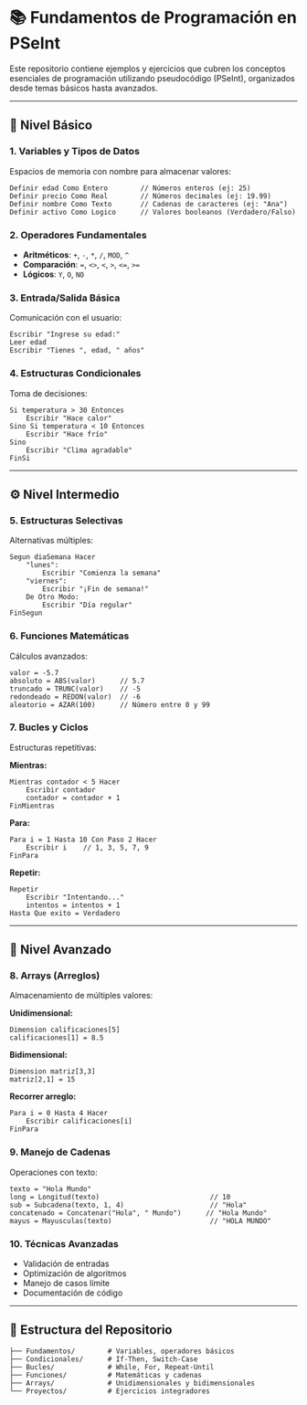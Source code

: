 # 📚 Fundamentos de Programación en PSeInt

Este repositorio contiene ejemplos y ejercicios que cubren los conceptos esenciales de programación utilizando pseudocódigo (PSeInt), organizados desde temas básicos hasta avanzados.

---

## 🧩 Nivel Básico

### 1. Variables y Tipos de Datos

Espacios de memoria con nombre para almacenar valores:

```pseint
Definir edad Como Entero        // Números enteros (ej: 25)
Definir precio Como Real        // Números decimales (ej: 19.99)
Definir nombre Como Texto       // Cadenas de caracteres (ej: "Ana")
Definir activo Como Logico      // Valores booleanos (Verdadero/Falso)
```

### 2. Operadores Fundamentales

- **Aritméticos**: `+`, `-`, `*`, `/`, `MOD`, `^`
- **Comparación**: `=`, `<>`, `<`, `>`, `<=`, `>=`
- **Lógicos**: `Y`, `O`, `NO`

### 3. Entrada/Salida Básica

Comunicación con el usuario:

```pseint
Escribir "Ingrese su edad:"
Leer edad
Escribir "Tienes ", edad, " años"
```

### 4. Estructuras Condicionales

Toma de decisiones:

```pseint
Si temperatura > 30 Entonces
    Escribir "Hace calor"
Sino Si temperatura < 10 Entonces
    Escribir "Hace frío"
Sino
    Escribir "Clima agradable"
FinSi
```

---

## ⚙️ Nivel Intermedio

### 5. Estructuras Selectivas

Alternativas múltiples:

```pseint
Segun diaSemana Hacer
    "lunes":
        Escribir "Comienza la semana"
    "viernes":
        Escribir "¡Fin de semana!"
    De Otro Modo:
        Escribir "Día regular"
FinSegun
```

### 6. Funciones Matemáticas

Cálculos avanzados:

```pseint
valor = -5.7
absoluto = ABS(valor)      // 5.7
truncado = TRUNC(valor)    // -5
redondeado = REDON(valor)  // -6
aleatorio = AZAR(100)      // Número entre 0 y 99
```

### 7. Bucles y Ciclos

Estructuras repetitivas:

**Mientras:**
```pseint
Mientras contador < 5 Hacer
    Escribir contador
    contador = contador + 1
FinMientras
```

**Para:**
```pseint
Para i = 1 Hasta 10 Con Paso 2 Hacer
    Escribir i    // 1, 3, 5, 7, 9
FinPara
```

**Repetir:**
```pseint
Repetir
    Escribir "Intentando..."
    intentos = intentos + 1
Hasta Que exito = Verdadero
```

---

## 🧠 Nivel Avanzado

### 8. Arrays (Arreglos)

Almacenamiento de múltiples valores:

**Unidimensional:**
```pseint
Dimension calificaciones[5]
calificaciones[1] = 8.5
```

**Bidimensional:**
```pseint
Dimension matriz[3,3]
matriz[2,1] = 15
```

**Recorrer arreglo:**
```pseint
Para i = 0 Hasta 4 Hacer
    Escribir calificaciones[i]
FinPara
```

### 9. Manejo de Cadenas

Operaciones con texto:

```pseint
texto = "Hola Mundo"
long = Longitud(texto)                           // 10
sub = Subcadena(texto, 1, 4)                     // "Hola"
concatenado = Concatenar("Hola", " Mundo")      // "Hola Mundo"
mayus = Mayusculas(texto)                        // "HOLA MUNDO"
```

### 10. Técnicas Avanzadas

- Validación de entradas  
- Optimización de algoritmos  
- Manejo de casos límite  
- Documentación de código  

---

## 📂 Estructura del Repositorio

```
├── Fundamentos/        # Variables, operadores básicos
├── Condicionales/      # If-Then, Switch-Case
├── Bucles/             # While, For, Repeat-Until
├── Funciones/          # Matemáticas y cadenas
├── Arrays/             # Unidimensionales y bidimensionales
└── Proyectos/          # Ejercicios integradores
```
